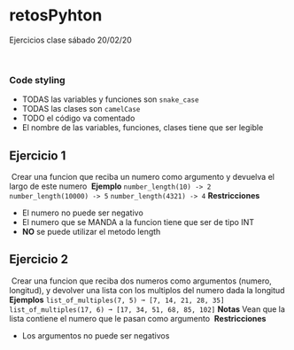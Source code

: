 # retosPyhton
Ejercicios clase sábado 20/02/20

​
### Code styling
- TODAS las variables y funciones son `snake_case`
- TODAS las clases son `camelCase`
- TODO el código va comentado
- El nombre de las variables, funciones, clases tiene que ser legible
​
## Ejercicio 1
​
Crear una funcion que reciba un numero como argumento y devuelva el largo de este numero
​
**Ejemplo**
​
`number_length(10) -> 2`
​
`number_length(10000) -> 5`
​
`number_length(4321) -> 4`
​
**Restricciones**
- El numero no puede ser negativo
- El numero que se MANDA a la funcion tiene que ser de tipo INT
- **NO** se puede utilizar el metodo length

## Ejercicio 2
​
Crear una funcion que reciba dos numeros como argumentos (numero, longitud), y devolver una lista con los multiplos del numero dada la longitud
​
**Ejemplos**
​
`list_of_multiples(7, 5) ➞ [7, 14, 21, 28, 35]`
​
`list_of_multiples(17, 6) ➞ [17, 34, 51, 68, 85, 102]`
​
**Notas**
Vean que la lista contiene el numero que le pasan como argumento
​
**Restricciones**
- Los argumentos no puede ser negativos
